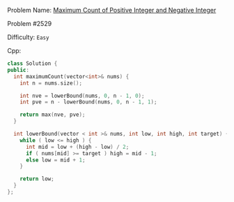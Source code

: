 Problem Name: [Maximum Count of Positive Integer and Negative Integer](https://leetcode.com/problems/maximum-count-of-positive-integer-and-negative-integer/)

Problem #2529

Difficulty: `Easy`

Cpp:

```cpp
class Solution {
public:
  int maximumCount(vector<int>& nums) {
    int n = nums.size();

    int nve = lowerBound(nums, 0, n - 1, 0);
    int pve = n - lowerBound(nums, 0, n - 1, 1);

    return max(nve, pve);
  }

  int lowerBound(vector < int >& nums, int low, int high, int target) {
    while ( low <= high ) {
      int mid = low + (high - low) / 2;
      if ( nums[mid] >= target ) high = mid - 1;
      else low = mid + 1;
    }

    return low;
  }
};
```
